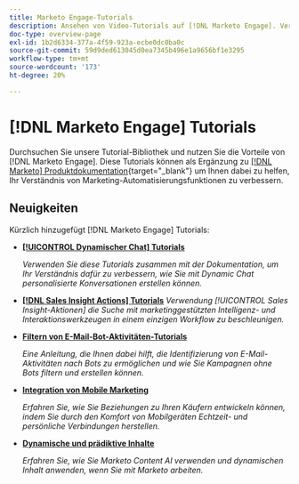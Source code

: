 ```yaml
---
title: Marketo Engage-Tutorials
description: Ansehen von Video-Tutorials auf [!DNL Marketo Engage]. Verbessern Sie Ihr Verständnis für die Verwendung von Funktionen zur Marketing-Automatisierung und mehr.
doc-type: overview-page
exl-id: 1b2d6334-377a-4f59-923a-ecbe0dc0ba0c
source-git-commit: 59d9ded613045d0ea7345b496e1a9656bf1e3295
workflow-type: tm+mt
source-wordcount: '173'
ht-degree: 20%

---
```


# [!DNL Marketo Engage] Tutorials

Durchsuchen Sie unsere Tutorial-Bibliothek und nutzen Sie die Vorteile von [!DNL Marketo Engage]. Diese Tutorials können als Ergänzung zu [[!DNL Marketo] Produktdokumentation](https://experienceleague.adobe.com/docs/marketo/using/home.html){target="_blank"} um Ihnen dabei zu helfen, Ihr Verständnis von Marketing-Automatisierungsfunktionen zu verbessern.

<div id="whats-new-section">

## Neuigkeiten

Kürzlich hinzugefügt [!DNL Marketo Engage] Tutorials:

* **[[!UICONTROL Dynamischer Chat]  Tutorials](/help/dynamic-chat/dynamic-chat-overview.md)**

   _Verwenden Sie diese Tutorials zusammen mit der Dokumentation, um Ihr Verständnis dafür zu verbessern, wie Sie mit Dynamic Chat personalisierte Konversationen erstellen können._

* **[[!DNL Sales Insight Actions] Tutorials](/help/sales-insight-actions/overview.md)**
   _Verwendung [!UICONTROL Sales Insight-Aktionen] die Suche mit marketinggestützten Intelligenz- und Interaktionswerkzeugen in einem einzigen Workflow zu beschleunigen._

* **[Filtern von E-Mail-Bot-Aktivitäten-Tutorials](/help/filtering-email-bot-activities/setup.md)**

   _Eine Anleitung, die Ihnen dabei hilft, die Identifizierung von E-Mail-Aktivitäten nach Bots zu ermöglichen und wie Sie Kampagnen ohne Bots filtern und erstellen können._

* **[Integration von Mobile Marketing](/help/cross-channel-marketing/mobile-marketing-learn.md)**

   _Erfahren Sie, wie Sie Beziehungen zu Ihren Käufern entwickeln können, indem Sie durch den Komfort von Mobilgeräten Echtzeit- und persönliche Verbindungen herstellen._

* **[Dynamische und prädiktive Inhalte](/help/email-marketing/dynamic-and-predictive-content-learn.md)**

   _Erfahren Sie, wie Sie Marketo Content AI verwenden und dynamischen Inhalt anwenden, wenn Sie mit Marketo arbeiten._

</div>
<div id="recs-overview-body-1"></div>
<div id="recs-overview-body-2"></div>
<div id="recs-overview-body-3"></div>
<div id="recs-overview-body-4"></div>
<div id="recs-overview-body-5"></div>
<div id="recs-overview-body-6"></div>
